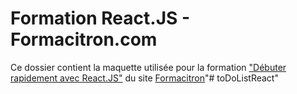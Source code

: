 # Formation React.JS - Formacitron.com

Ce dossier contient la maquette utilisée pour la formation 
["Débuter rapidement avec React.JS"](https://www.formacitron.com/formation/debuter-rapidement-avec-react.js)
 du site [Formacitron](https://www.formacitron.com)"# toDoListReact" 
